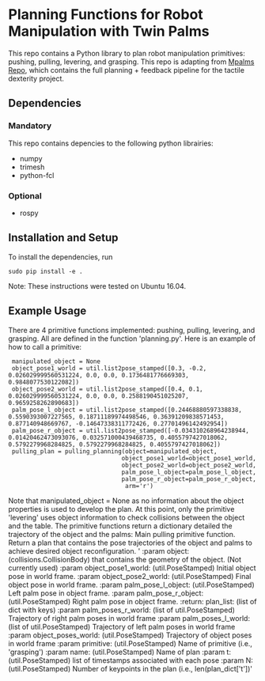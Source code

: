 # Planning Functions for Robot Manipulation with Twin Palms

This repo contains a Python library to plan robot manipulation primitives: pushing, pulling, levering, and grasping. This repo is adapting from [Mpalms Repo](https://github.com/mcubelab/mpalms), which contains the full planning + feedback pipeline for the tactile dexterity project.

## Dependencies

### Mandatory
This repo contains depencies to the following python librairies:

* numpy
* trimesh
* python-fcl

### Optional

* rospy

## Installation and Setup
To install the dependencies, run 

`sudo pip install -e .`

Note: These instructions were tested on Ubuntu 16.04. 

## Example Usage 

There are 4 primitive functions implemented: pushing, pulling, levering, and grasping. All are defined in the function 'planning.py'. Here is an example of how to call a primitive:

     manipulated_object = None
     object_pose1_world = util.list2pose_stamped([0.3, -0.2, 0.026029999560531224, 0.0, 0.0, 0.1736481776669303, 0.9848077530122082])
     object_pose2_world = util.list2pose_stamped([0.4, 0.1, 0.026029999560531224, 0.0, 0.0, 0.2588190451025207, 0.9659258262890683])
     palm_pose_l_object = util.list2pose_stamped([0.24468880597338838, 0.5590393007227565, 0.18711189974498546, 0.36391209838571453, 0.877140948669767, -0.14647338311772426, 0.27701496142492954])
     palm_pose_r_object = util.list2pose_stamped([-0.034310268964238944, 0.01420462473093076, 0.032571000439468735, 0.4055797427018062, 0.5792279968284825, 0.5792279968284825, 0.4055797427018062])
     pulling_plan = pulling_planning(object=manipulated_object,
                                    object_pose1_world=object_pose1_world,
                                    object_pose2_world=object_pose2_world,
                                    palm_pose_l_object=palm_pose_l_object,
                                    palm_pose_r_object=palm_pose_r_object,
                                     arm='r')


Note that manipulated_object = None as no information about the object properties is used to develop the plan. At this point, only the primitive 'levering' uses object information to check collisions between the object and the table. The primitive functions return a dictionary detailed the trajectory of the object and the palms:
Main pulling primitive function. Return a plan that contains the pose trajectories of the object and palms to achieve desired object reconfiguration.
'
    :param object: (collisions.CollisionBody) that contains the geometry of the object. (Not currently used)
    :param object_pose1_world: (util.PoseStamped) Initial object pose in world frame.
    :param object_pose2_world: (util.PoseStamped) Final object pose in world frame.
    :param palm_pose_l_object: (util.PoseStamped) Left palm pose in object frame.
    :param palm_pose_r_object: (util.PoseStamped) Right palm pose in object frame.
    :return: plan_list: (list of dict with keys)
        :param palm_poses_r_world: (list of util.PoseStamped) Trajectory of right palm poses in world frame
        :param palm_poses_l_world: (list of util.PoseStamped) Trajectory of left palm poses in world frame
        :param object_poses_world: (util.PoseStamped) Trajectory of object poses in world frame
        :param primitive: (util.PoseStamped) Name of primitive (i.e., 'grasping')
        :param name: (util.PoseStamped) Name of plan
        :param t: (util.PoseStamped) list of timestamps associated with each pose
        :param N: (util.PoseStamped) Number of keypoints in the plan (i.e., len(plan_dict['t'])'
   
